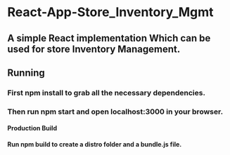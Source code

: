 # React-App-Store_Inventory_Mgmt

## A simple React implementation Which can be used for store Inventory Management.

## Running

### First npm install to grab all the necessary dependencies.

### Then run npm start and open localhost:3000 in your browser.

#### Production Build

#### Run npm build to create a distro folder and a bundle.js file.
